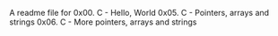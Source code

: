 A readme file for 0x00. C - Hello, World
0x05. C - Pointers, arrays and strings
0x06. C - More pointers, arrays and strings
